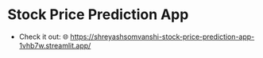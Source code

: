 # Stock Price Prediction App 

- Check it out:
:globe_with_meridians: https://shreyashsomvanshi-stock-price-prediction-app-1vhb7w.streamlit.app/
